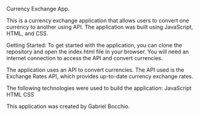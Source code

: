 Currency Exchange App.

This is a currency exchange application that allows users to convert one currency to another using API. The application was built using JavaScript, HTML, and CSS.

Getting Started:
To get started with the application, you can clone the repository and open the index.html file in your browser. You will need an internet connection to access the API and convert currencies.


The application uses an API to convert currencies. The API used is the Exchange Rates API, which provides up-to-date currency exchange rates.


The following technologies were used to build the application:
JavaScript
HTML
CSS


This application was created by Gabriel Bocchio.